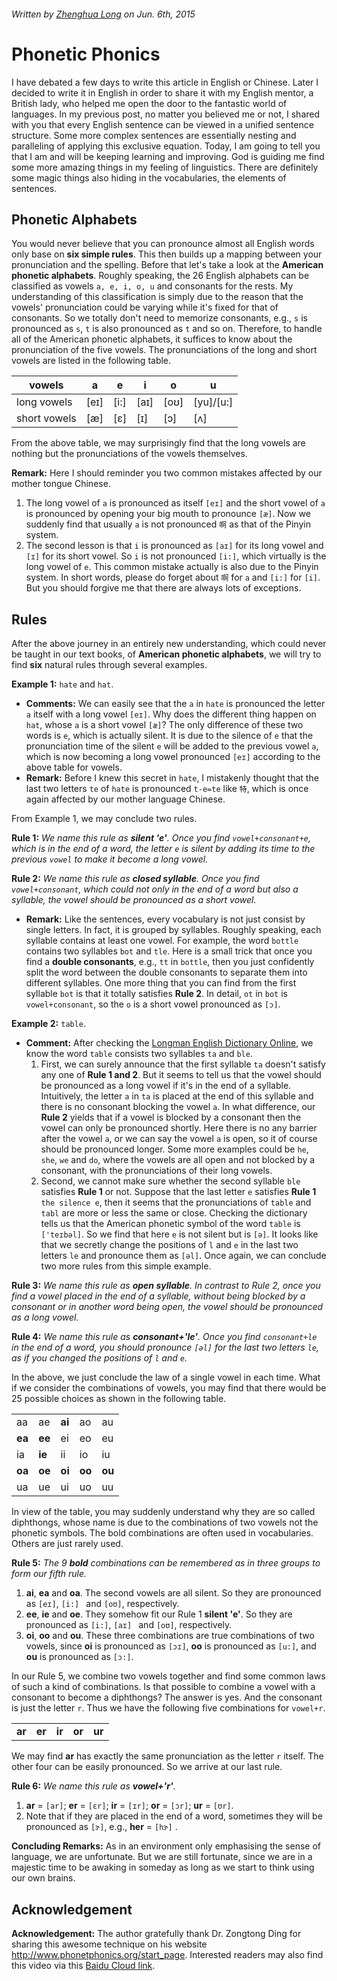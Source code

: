 ###### Written by [Zhenghua Long](http://verse.ust.hk/zlong/) on *Jun. 6th, 2015*

# Phonetic Phonics

I have debated a few days to write this article in English or Chinese. Later I decided to write it in English in order to share it with my English mentor, a British lady, who helped me open the door to the fantastic world of languages. In my previous post, no matter you believed me or not, I shared with you that every English sentence can be viewed in a unified sentence structure. Some more complex sentences are essentially nesting and paralleling of applying this exclusive equation. Today, I am going to tell you that I am and will be keeping learning and improving. God is guiding me find some more amazing things in my feeling of linguistics. There are definitely some magic things also hiding in the vocabularies, the elements of sentences. 

## Phonetic Alphabets
You would never believe that you can pronounce almost all English words only base on **six simple rules**. This then builds up a mapping between your pronunciation and the spelling. Before that let's take a look at the **American phonetic alphabets**. Roughly speaking, the 26 English alphabets can be classified as vowels `a, e, i, o, u` and consonants for the rests. My understanding of this classification is simply due to the reason that the vowels' pronunciation could be varying while it's fixed for that of consonants. So we totally don't need to memorize consonants, e.g., `s` is pronounced as `s`, `t` is also pronounced as `t` and so on.  Therefore, to handle all of the American phonetic alphabets, it suffices to know about the pronunciation of the five vowels. The pronunciations of the long and short vowels are listed in the following table.

| vowels       	| a    	| e    	| i    	| o    	| u         	|
|--------------	|------	|------	|------	|------	|-----------	|
| long vowels  	| [eɪ] 	| [i:] 	| [аɪ] 	| [oʊ] 	| [yu]/[u:] 	|
| short vowels 	| [æ]  	| [ɛ]  	| [ɪ]  	| [ɔ]  	| [ʌ]       	|

From the above table, we may surprisingly find that the long vowels are nothing but the pronunciations of the vowels themselves.  

**Remark:**  Here I should reminder you two common mistakes affected by our mother tongue Chinese.

1.  The long vowel of `a` is pronounced as itself `[eɪ]` and the short vowel of `a` is pronounced by opening your big mouth to pronounce `[æ]`. Now we suddenly find that usually `a` is not pronounced `啊` as that of the Pinyin system.
2. The second lesson is that `i` is pronounced as `[аɪ]` for its long vowel and `[ɪ]` for its short vowel. So `i` is not pronounced `[i:]`, which virtually is the long vowel of `e`. This common mistake actually is also due to the Pinyin system.  In short words, please do forget about `啊` for `a` and `[i:]` for `[i]`. But you should forgive me that there are always lots of exceptions.

## Rules

After the above journey in an entirely new understanding,  which could never be taught in our text books, of **American phonetic alphabets**, we will try to find **six** natural rules through several examples.

**Example 1:**  `hate` and `hat`.  

* **Comments:** We can easily see that the `a` in `hate` is pronounced the letter `a` itself with a long vowel `[eɪ]`. Why does the different thing happen on `hat`, whose `a` is a short vowel `[æ]`? The only difference of these two words is `e`, which is actually silent. It is due to the silence of `e` that the pronunciation time of the silent `e` will be added to the previous vowel `a`, which is now becoming a long vowel pronounced `[eɪ]` according to the above table for vowels.
* **Remark:** Before I knew this secret in `hate`, I mistakenly thought that the last two letters `te` of `hate` is pronounced `t-e=te` like `特`, which is once again affected by our mother language Chinese.

From Example 1, we may conclude two rules.

**Rule 1:** *We name this rule as **silent 'e'**. Once you find `vowel+consonant+e`, which is in the end of a word, the letter `e` is silent by adding its time to the previous `vowel` to make it become a *long vowel*.*

**Rule 2:** *We name this rule as **closed syllable**. Once you find `vowel+consonant`, which could not only in the end of a word but also a syllable, the vowel should be pronounced as a *short vowel*.*

* **Remark:** Like the sentences, every vocabulary is not just consist by single letters. In fact, it is grouped by syllables. Roughly speaking, each syllable contains at least one vowel. For example, the word `bottle` contains two syllables `bot` and `tle`. Here is a small trick that once you find a **double consonants**, e.g., `tt` in `bottle`, then you just confidently split the word between the double consonants to separate them into different syllables. One more thing that you can find from the first syllable `bot` is that it totally satisfies **Rule 2**. In detail, `ot` in `bot` is `vowel+consonant`, so the `o` is a short vowel pronounced as `[ɔ]`. 

**Example 2:** `table`.

* **Comment:** After checking the [Longman English Dictionary Online](http://www.ldoceonline.com/dictionary/table_1), we know the word `table` consists two syllables `ta` and `ble`. 
	1. First, we can surely announce that the first syllable `ta` doesn't satisfy any one of **Rule 1 and 2**. But it seems to tell us that the vowel should be pronounced as a long vowel if it's in the end of a syllable. Intuitively, the letter `a` in `ta` is placed at the end of this syllable and there is no consonant blocking the vowel `a`. In what difference, our **Rule 2** yields that if  a vowel is blocked by a consonant then the vowel can only be pronounced shortly. Here there is no any barrier after the vowel `a`, or we can say the vowel `a` is open, so it of course should be pronounced longer.  Some more examples could be `he`, `she`, `we` and `do`, where the vowels are all open and not blocked by a consonant, with the pronunciations of their long vowels.
	2. Second, we cannot make sure whether the second syllable `ble` satisfies **Rule 1** or not. Suppose that the last letter `e` satisfies **Rule 1** `the silence e`, then it seems that the pronunciations of  `table` and `tabl` are more or less the same or close. Checking the dictionary tells us that the American phonetic symbol of the word `table` is `['teɪbəl]`. So we find that here `e` is not silent but is `[ə]`. It looks like that we secretly change the positions of `l` and `e` in the last two letters `le` and pronounce them as `[əl]`. Once again, we can conclude two more rules from this simple example.

**Rule 3:** *We name this rule as **open syllable**. In contrast to Rule 2, once you find a vowel placed in the end of a syllable, without being blocked by a consonant or in another word being open, the vowel should be pronounced as a *long vowel*.*

**Rule 4:** *We name this rule as **consonant+'le'**. Once you find `consonant+le` in the end of a word, you should pronounce `[əl]` for the last two letters `le`, as if you changed the positions of `l` and `e`.*

In the above, we just conclude the law of a single vowel in each time. What if we consider the combinations of vowels, you may find that there would be 25 possible choices as shown in the following table.

|     	|    	|    	|    	|    	|
|----	|----	|----	|----	|----	|
| aa 	| ae 	| **ai** 	| ao 	| au 	|
| **ea** 	| **ee** 	| ei 	| eo 	| eu 	|
| ia 	| **ie** 	| ii 	| io 	| iu 	|
| **oa** 	| **oe** 	| **oi** 	| **oo** 	| **ou** 	|
| ua 	| ue 	| ui 	| uo 	| uu 	|

 In view of the table, you may suddenly understand why they are so called diphthongs, whose name is due to the combinations of two vowels not the phonetic symbols.  The bold combinations are often used in vocabularies. Others are just rarely used. 
 
**Rule 5:** *The 9 **bold** combinations can be remembered as in three groups to form our fifth rule.*

1. **ai**, **ea** and **oa**. The second vowels are all silent. So they are pronounced as `[eɪ]`, `[i:] ` and `[oʊ]`, respectively. 
2. **ee**, **ie** and **oe**. They somehow fit our Rule 1 **silent 'e'**. So they are pronounced as `[i:]`, `[аɪ] ` and `[oʊ]`, respectively.
3. **oi**, **oo** and **ou**. These three combinations are true combinations of two vowels, since **oi** is pronounced as `[ɔɪ]`, **oo** is pronounced as `[u:]`, and **ou** is pronounced as `[ɔ:]`.

In our Rule 5, we combine two vowels together and find some common laws of such a kind of combinations. Is that possible to combine a vowel with a consonant to become a diphthongs? The answer is yes. And the consonant is just the letter `r`. Thus we have the following five combinations for `vowel+r`.

|  	|  	|  	|  	|   	|
|----	|----	|----	|----	|---	|
| **ar** 	| **er** 	| **ir** 	| **or** 	|  **ur** 	|

We may find **ar** has exactly the same pronunciation as the letter `r` itself. The other four can be easily pronounced. So we arrive at our last rule.

**Rule 6:**  *We name this rule as **vowel+'r'**.*

1. **ar** = `[аr]`; **er** = `[ɛr]`; **ir** = `[ɪr]`; **or** = `[ɔr]`; **ur** = `[ʊr]`.
2. Note that if they are placed in the end of a word, sometimes they will be pronounced as `[ɝ]`, e.g., **her** = `[hɝ]` .

**Concluding Remarks:** As in an environment only emphasising  the sense of language, we are unfortunate. But we are still fortunate, since we are in a majestic time to be awaking in someday as long as we start to think using our own brains. 

## Acknowledgement

**Acknowledgement:** The author gratefully thank Dr. Zongtong Ding for sharing this awesome technique on his website <http://www.phonetphonics.org/start_page>. Interested readers may also find this video via this [Baidu Cloud link](http://pan.baidu.com/s/1jG6cisI).
 
 